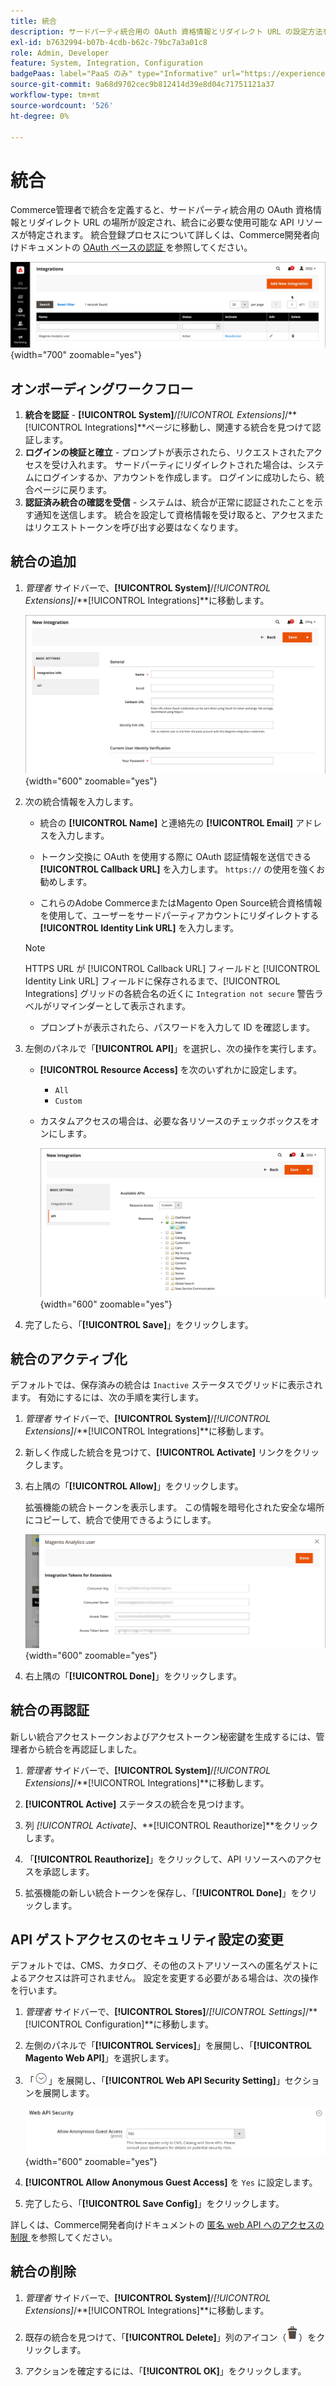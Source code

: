 ```yaml
---
title: 統合
description: サードパーティ統合用の OAuth 資格情報とリダイレクト URL の設定方法を説明します。
exl-id: b7632994-b07b-4cdb-b62c-79bc7a3a01c8
role: Admin, Developer
feature: System, Integration, Configuration
badgePaas: label="PaaS のみ" type="Informative" url="https://experienceleague.adobe.com/en/docs/commerce/user-guides/product-solutions" tooltip="Adobe Commerce on Cloud プロジェクト（Adobeが管理する PaaS インフラストラクチャ）およびオンプレミスプロジェクトにのみ適用されます。"
source-git-commit: 9a68d9702cec9b812414d39e8d04c71751121a37
workflow-type: tm+mt
source-wordcount: '526'
ht-degree: 0%

---
```


# 統合

Commerce管理者で統合を定義すると、サードパーティ統合用の OAuth 資格情報とリダイレクト URL の場所が設定され、統合に必要な使用可能な API リソースが特定されます。 統合登録プロセスについて詳しくは、Commerce開発者向けドキュメントの [OAuth ベースの認証 ](https://developer.adobe.com/commerce/webapi/get-started/authentication/gs-authentication-oauth/) を参照してください。

![ 統合 ](./assets/integrations.png){width="700" zoomable="yes"}

## オンボーディングワークフロー

1. **統合を認証** - **[!UICONTROL System]**/_[!UICONTROL Extensions]_/**[!UICONTROL Integrations]**ページに移動し、関連する統合を見つけて認証します。
1. **ログインの検証と確立** - プロンプトが表示されたら、リクエストされたアクセスを受け入れます。 サードパーティにリダイレクトされた場合は、システムにログインするか、アカウントを作成します。 ログインに成功したら、統合ページに戻ります。
1. **認証済み統合の確認を受信** - システムは、統合が正常に認証されたことを示す通知を送信します。 統合を設定して資格情報を受け取ると、アクセスまたはリクエストトークンを呼び出す必要はなくなります。

## 統合の追加

1. _管理者_ サイドバーで、**[!UICONTROL System]**/_[!UICONTROL Extensions]_/**[!UICONTROL Integrations]**に移動します。

   ![ 新しい統合 ](./assets/integration-new.png){width="600" zoomable="yes"}

1. 次の統合情報を入力します。

   - 統合の **[!UICONTROL Name]** と連絡先の **[!UICONTROL Email]** アドレスを入力します。

   - トークン交換に OAuth を使用する際に OAuth 認証情報を送信できる **[!UICONTROL Callback URL]** を入力します。 `https://` の使用を強くお勧めします。

   - これらのAdobe CommerceまたはMagento Open Source統合資格情報を使用して、ユーザーをサードパーティアカウントにリダイレクトする **[!UICONTROL Identity Link URL]** を入力します。

   >[!NOTE]
   >
   > HTTPS URL が [!UICONTROL Callback URL] フィールドと [!UICONTROL Identity Link URL] フィールドに保存されるまで、[!UICONTROL Integrations] グリッドの各統合名の近くに `Integration not secure` 警告ラベルがリマインダーとして表示されます。

   - プロンプトが表示されたら、パスワードを入力して ID を確認します。

1. 左側のパネルで「**[!UICONTROL API]**」を選択し、次の操作を実行します。

   - **[!UICONTROL Resource Access]** を次のいずれかに設定します。

      - `All`
      - `Custom`

   - カスタムアクセスの場合は、必要な各リソースのチェックボックスをオンにします。

     ![ 統合 – 利用可能な API](./assets/integrations-available-api.png){width="600" zoomable="yes"}

1. 完了したら、「**[!UICONTROL Save]**」をクリックします。

## 統合のアクティブ化

デフォルトでは、保存済みの統合は `Inactive` ステータスでグリッドに表示されます。 有効にするには、次の手順を実行します。

1. _管理者_ サイドバーで、**[!UICONTROL System]**/_[!UICONTROL Extensions]_/**[!UICONTROL Integrations]**に移動します。

1. 新しく作成した統合を見つけて、**[!UICONTROL Activate]** リンクをクリックします。

1. 右上隅の「**[!UICONTROL Allow]**」をクリックします。

   拡張機能の統合トークンを表示します。 この情報を暗号化された安全な場所にコピーして、統合で使用できるようにします。

   ![ 拡張機能の統合トークン ](./assets/integration-tokens-for-extensions.png){width="600" zoomable="yes"}

1. 右上隅の「**[!UICONTROL Done]**」をクリックします。

## 統合の再認証

新しい統合アクセストークンおよびアクセストークン秘密鍵を生成するには、管理者から統合を再認証しました。

1. _管理者_ サイドバーで、**[!UICONTROL System]**/_[!UICONTROL Extensions]_/**[!UICONTROL Integrations]**に移動します。

1. **[!UICONTROL Active]** ステータスの統合を見つけます。

1. 列 _[!UICONTROL Activate]_、**[!UICONTROL Reauthorize]**をクリックします。

1. 「**[!UICONTROL Reauthorize]**」をクリックして、API リソースへのアクセスを承認します。

1. 拡張機能の新しい統合トークンを保存し、「**[!UICONTROL Done]**」をクリックします。

## API ゲストアクセスのセキュリティ設定の変更

デフォルトでは、CMS、カタログ、その他のストアリソースへの匿名ゲストによるアクセスは許可されません。 設定を変更する必要がある場合は、次の操作を行います。

1. _管理者_ サイドバーで、**[!UICONTROL Stores]**/_[!UICONTROL Settings]_/**[!UICONTROL Configuration]**に移動します。

1. 左側のパネルで「**[!UICONTROL Services]**」を展開し、「**[!UICONTROL Magento Web API]**」を選択します。

1. 「![ 展開セレクター ](../assets/icon-display-expand.png)」を展開し、「**[!UICONTROL Web API Security Setting]**」セクションを展開します。

   ![ サービス設定 – web API セキュリティ設定 ](../configuration-reference/services/assets/web-api-security.png){width="600" zoomable="yes"}

1. **[!UICONTROL Allow Anonymous Guest Access]** を `Yes` に設定します。

1. 完了したら、「**[!UICONTROL Save Config]**」をクリックします。

詳しくは、Commerce開発者向けドキュメントの [ 匿名 web API へのアクセスの制限 ](https://developer.adobe.com/commerce/webapi/rest/use-rest/anonymous-api-security/) を参照してください。

## 統合の削除

1. _管理者_ サイドバーで、**[!UICONTROL System]**/_[!UICONTROL Extensions]_/**[!UICONTROL Integrations]**に移動します。

1. 既存の統合を見つけて、「**[!UICONTROL Delete]**」列のアイコン（![ ごみ箱アイコン ](../assets/icon-delete-trashcan-solid.png)）をクリックします。

1. アクションを確定するには、「**[!UICONTROL OK]**」をクリックします。
